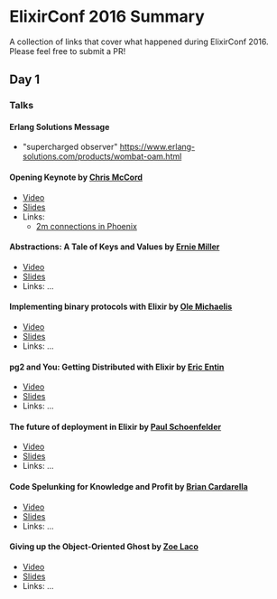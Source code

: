 # ElixirConf 2016 Summary

A collection of links that cover what happened during ElixirConf 2016. Please feel free to submit a PR!

## Day 1

### Talks

#### Erlang Solutions Message
- "supercharged observer" https://www.erlang-solutions.com/products/wombat-oam.html

#### Opening Keynote by [Chris McCord](https://twitter.com/chris_mccord)

- [Video](#)
- [Slides](#)
- Links:
    + [2m connections in Phoenix](http://www.phoenixframework.org/blog/the-road-to-2-million-websocket-connections)

#### Abstractions: A Tale of Keys and Values by [Ernie Miller](https://github.com/erniemiller)

- [Video](#)
- [Slides](#)
- Links: ...

#### Implementing binary protocols with Elixir by [Ole Michaelis](https://twitter.com/CodeStars)

- [Video](#)
- [Slides](#)
- Links: ...

#### pg2 and You: Getting Distributed with Elixir by [Eric Entin](https://twitter.com/antipax)

- [Video](#)
- [Slides](#)
- Links: ...

#### The future of deployment in Elixir by [Paul Schoenfelder](https://twitter.com/gotbones)

- [Video](#)
- [Slides](#)
- Links: ...

#### Code Spelunking for Knowledge and Profit by [Brian Cardarella](https://twitter.com/bcardarella)

- [Video](#)
- [Slides](#)
- Links: ...

#### Giving up the Object-Oriented Ghost by [Zoe Laco](https://twitter.com/morganlaco)

- [Video](#)
- [Slides](#)
- Links: ...

